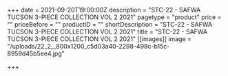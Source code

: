 +++
date = 2021-09-20T19:00:00Z
description = "STC-22 - SAFWA TUCSON 3-PIECE COLLECTION VOL 2 2021"
pagetype = "product"
price = ""
priceBefore = ""
productID = ""
shortDescription = "STC-22 - SAFWA TUCSON 3-PIECE COLLECTION VOL 2 2021"
title = "STC-22 - SAFWA TUCSON 3-PIECE COLLECTION VOL 2 2021"
[[images]]
image = "/uploads/22_2__800x1200_c5d03a40-2298-498c-b15c-8959d45b5ee4.jpg"

+++
